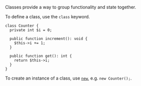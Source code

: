 Classes provide a way to group functionality and state together.

To define a class, use the `class` keyword.

```Hack
class Counter {
  private int $i = 0;

  public function increment(): void {
    $this->i += 1;
  }

  public function get(): int {
    return $this->i;
  }
}
```

To create an instance of a class, use
[`new`](../expressions-and-operators/new.md), e.g. `new Counter();`.
